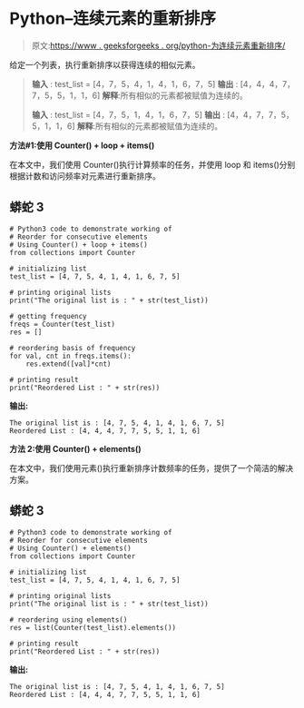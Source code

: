 # Python–连续元素的重新排序

> 原文:[https://www . geeksforgeeks . org/python-为连续元素重新排序/](https://www.geeksforgeeks.org/python-reorder-for-consecutive-elements/)

给定一个列表，执行重新排序以获得连续的相似元素。

> **输入** : test_list = [4，7，5，4，1，4，1，6，7，5]
> **输出** : [4，4，4，7，7，5，5，1，1，6]
> **解释**:所有相似的元素都被赋值为连续的。
> 
> **输入** : test_list = [4，7，5，1，4，1，6，7，5]
> **输出** : [4，4，7，7，5，5，1，1，6]
> **解释**:所有相似的元素都被赋值为连续的。

**方法#1:使用 Counter() + loop + items()**

在本文中，我们使用 Counter()执行计算频率的任务，并使用 loop 和 items()分别根据计数和访问频率对元素进行重新排序。

## 蟒蛇 3

```
# Python3 code to demonstrate working of 
# Reorder for consecutive elements
# Using Counter() + loop + items()
from collections import Counter

# initializing list
test_list = [4, 7, 5, 4, 1, 4, 1, 6, 7, 5]

# printing original lists
print("The original list is : " + str(test_list))

# getting frequency
freqs = Counter(test_list)
res = []

# reordering basis of frequency
for val, cnt in freqs.items():
    res.extend([val]*cnt)

# printing result 
print("Reordered List : " + str(res))
```

**输出:**

```
The original list is : [4, 7, 5, 4, 1, 4, 1, 6, 7, 5]
Reordered List : [4, 4, 4, 7, 7, 5, 5, 1, 1, 6]

```

**方法 2:使用 Counter() + elements()**

在本文中，我们使用元素()执行重新排序计数频率的任务，提供了一个简洁的解决方案。

## 蟒蛇 3

```
# Python3 code to demonstrate working of 
# Reorder for consecutive elements
# Using Counter() + elements()
from collections import Counter

# initializing list
test_list = [4, 7, 5, 4, 1, 4, 1, 6, 7, 5]

# printing original lists
print("The original list is : " + str(test_list))

# reordering using elements()
res = list(Counter(test_list).elements())

# printing result 
print("Reordered List : " + str(res))
```

**输出:**

```
The original list is : [4, 7, 5, 4, 1, 4, 1, 6, 7, 5]
Reordered List : [4, 4, 4, 7, 7, 5, 5, 1, 1, 6]

```
